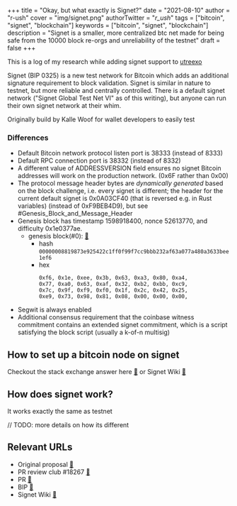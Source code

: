 +++
title = "Okay, but what exactly is Signet?"
date = "2021-08-10"
author = "r-ush"
cover = "img/signet.png"
authorTwitter = "_r_ush_"
tags = ["bitcoin", "signet", "blockchain"]
keywords = ["bitcoin", "signet", "blockchain"]
description = "Signet is a smaller, more centralized btc net made for being safe from the 10000 block re-orgs and unreliability of the testnet"
draft = false
+++

This is a log of my research while adding signet support to [utreexo](https://github.com/mit-dci/utreexo)

Signet (BIP 0325) is a new test network for Bitcoin which adds an additional signature requirement to block validation. Signet is similar in nature to testnet, but more reliable and centrally controlled. There is a default signet network ("Signet Global Test Net VI" as of this writing), but anyone can run their own signet network at their whim.

Originally build by Kalle Woof for wallet developers to easily test

### Differences

- Default Bitcoin network protocol listen port is 38333 (instead of 8333)
- Default RPC connection port is 38332 (instead of 8332)
- A different value of ADDRESSVERSION field ensures no signet Bitcoin addresses will work on the production network. (0x6F rather than 0x00)
- The protocol message header bytes are _dynamically generated_ based on the block challenge, i.e. every signet is different; the header for the current default signet is 0x0A03CF40 (that is reversed e.g. in Rust variables) (instead of 0xF9BEB4D9), but see #Genesis_Block_and_Message_Header
- Genesis block has timestamp 1598918400, nonce 52613770, and difficulty 0x1e0377ae.
  - genesis block(#0): [🔗](https://explorer.bc-2.jp/block/00000008819873e925422c1ff0f99f7cc9bbb232af63a077a480a3633bee1ef6)
    - hash
      `00000008819873e925422c1ff0f99f7cc9bbb232af63a077a480a3633bee1ef6`
    - hex
      ```
      0xf6, 0x1e, 0xee, 0x3b, 0x63, 0xa3, 0x80, 0xa4,
      0x77, 0xa0, 0x63, 0xaf, 0x32, 0xb2, 0xbb, 0xc9,
      0x7c, 0x9f, 0xf9, 0xf0, 0x1f, 0x2c, 0x42, 0x25,
      0xe9, 0x73, 0x98, 0x81, 0x08, 0x00, 0x00, 0x00,
      ```
- Segwit is always enabled
- Additional consensus requirement that the coinbase witness commitment contains an extended signet commitment, which is a script satisfying the block script (usually a k-of-n multisig)

## How to set up a bitcoin node on signet

Checkout the stack exchange answer here [🔗](https://bitcoin.stackexchange.com/questions/98553/how-do-i-get-set-up-on-signet)
or
Signet Wiki [🔗](https://en.bitcoin.it/wiki/Signet)

## How does signet work?

It works exactly the same as testnet

// TODO: more details on how its different

## Relevant URLs

- Original proposal [🔗](https://lists.linuxfoundation.org/pipermail/bitcoin-dev/2018-August/016348.html)
- PR review club #18267 [🔗](https://bitcoincore.reviews/18267)
- PR [🔗](https://github.com/bitcoin/bitcoin/pull/18267/files)
- BIP [🔗](https://github.com/bitcoin/bips/blob/master/bip-0325.mediawiki)
- Signet Wiki [🔗](https://en.bitcoin.it/wiki/Signet)
